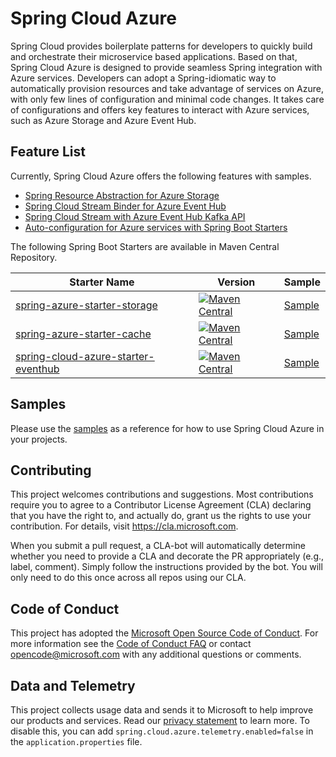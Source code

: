 # Spring Cloud Azure

Spring Cloud provides boilerplate patterns for developers to quickly build and orchestrate their microservice based applications. Based on that, Spring Cloud Azure is designed to provide seamless Spring integration with Azure services. Developers can adopt a Spring-idiomatic way to automatically provision resources and take advantage of services on Azure, with only few lines of configuration and minimal code changes. It takes care of configurations and offers key features to interact with Azure services, such as Azure Storage and Azure Event Hub. 

## Feature List 

Currently, Spring Cloud Azure offers the following features with samples.  

- [Spring Resource Abstraction for Azure Storage](spring-cloud-azure-starters/spring-azure-starter-storage/) 
- [Spring Cloud Stream Binder for Azure Event Hub](spring-cloud-azure-eventhub-stream-binder/)
- [Spring Cloud Stream with Azure Event Hub Kafka API](spring-cloud-azure-samples/spring-cloud-stream-eventhub-kafka-sample/)
- [Auto-configuration for Azure services with Spring Boot Starters](spring-cloud-azure-starters/)

The following Spring Boot Starters are available in Maven Central Repository. 

Starter Name | Version | Sample
---|---|---
[spring-azure-starter-storage](spring-cloud-azure-starters/spring-azure-starter-storage/) | [![Maven Central](https://img.shields.io/maven-central/v/com.microsoft.azure/spring-cloud-azure-starter-storage.svg)](https://search.maven.org/#search%7Cga%7C1%7Ca%3A%22spring-cloud-azure-starter-storage%22) | [Sample](spring-cloud-azure-samples/spring-cloud-azure-storage-sample)
[spring-azure-starter-cache](spring-cloud-azure-starters/spring-azure-starter-cache/) | [![Maven Central](https://img.shields.io/maven-central/v/com.microsoft.azure/spring-cloud-azure-starter-cache.svg)](https://search.maven.org/#search%7Cga%7C1%7Ca%3A%22spring-cloud-azure-starter-cache%22) | [Sample](spring-cloud-azure-samples/spring-cloud-azure-cache-sample)
[spring-cloud-azure-starter-eventhub](spring-cloud-azure-starters/spring-cloud-azure-starter-eventhub/) | [![Maven Central](https://img.shields.io/maven-central/v/com.microsoft.azure/spring-cloud-azure-starter-eventhub.svg)](https://search.maven.org/#search%7Cga%7C1%7Ca%3A%22spring-cloud-azure-starter-eventhub%22) | [Sample](spring-cloud-azure-samples/spring-cloud-azure-eventhub-binder-sample)


## Samples 

Please use the [samples](spring-cloud-azure-samples/) as a reference for how to use Spring Cloud Azure in your projects. 

## Contributing

This project welcomes contributions and suggestions.  Most contributions require you to agree to a
Contributor License Agreement (CLA) declaring that you have the right to, and actually do, grant us
the rights to use your contribution. For details, visit https://cla.microsoft.com.

When you submit a pull request, a CLA-bot will automatically determine whether you need to provide
a CLA and decorate the PR appropriately (e.g., label, comment). Simply follow the instructions
provided by the bot. You will only need to do this once across all repos using our CLA.

## Code of Conduct 

This project has adopted the [Microsoft Open Source Code of Conduct](https://opensource.microsoft.com/codeofconduct/). For more information see the [Code of Conduct FAQ](https://opensource.microsoft.com/codeofconduct/faq/) or contact [opencode@microsoft.com](mailto:opencode@microsoft.com) with any additional questions or comments.


## Data and Telemetry 

This project collects usage data and sends it to Microsoft to help improve our products and services. Read our [privacy statement](https://privacy.microsoft.com/en-us/privacystatement) to learn more. To disable this, you can add `spring.cloud.azure.telemetry.enabled=false` in the `application.properties` file. 
